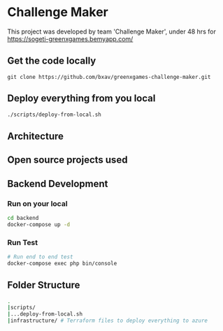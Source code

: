 # Challenge Maker
This project was developed by team 'Challenge Maker',  under 48 hrs for https://sogeti-greenxgames.bemyapp.com/

## Get the code locally
```
git clone https://github.com/bxav/greenxgames-challenge-maker.git
```

## Deploy everything from you local
```bash
./scripts/deploy-from-local.sh
```

## Architecture

## Open source projects used


## Backend Development

### Run on your local
```bash
cd backend
docker-compose up -d
```
### Run Test

```bash
# Run end to end test 
docker-compose exec php bin/console

```


## Folder Structure

```bash
.
|scripts/
|...deploy-from-local.sh
|infrastructure/ # Terraform files to deploy everything to azure
```

